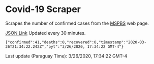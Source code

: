 # Covid-19 Scraper

Scrapes the number of confirmed cases from the [MSPBS](https://www.mspbs.gov.py/covid-19.php) web page.

[JSON Link](https://jmayalag.github.io/covid19-scrape/cases.json)
Updated every 30 minutes.
```
{"confirmed":41,"deaths":0,"recovered":0,"timestamp":"2020-03-26T21:34:22.242Z","pyt":"3/26/2020, 17:34:22 GMT-4"}
```
Last update (Paraguay Time): 3/26/2020, 17:34:22 GMT-4